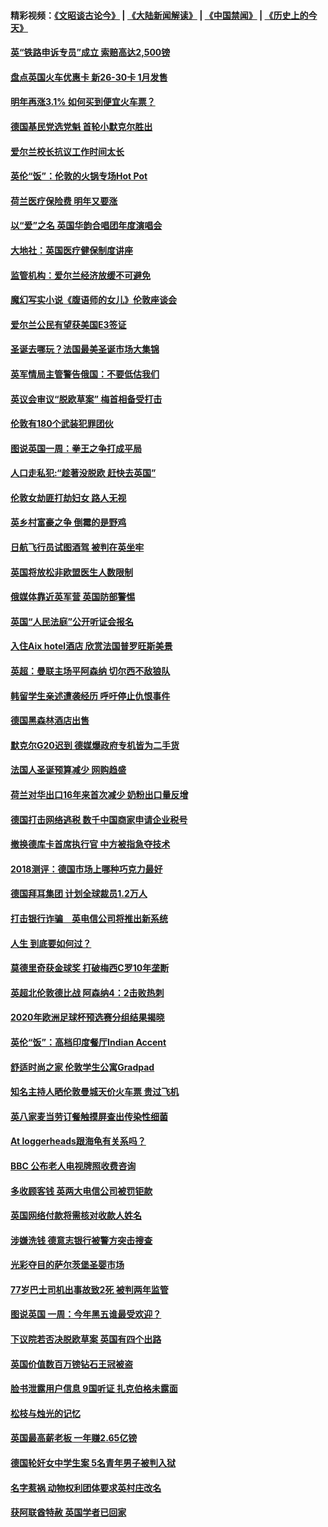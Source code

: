 #### 精彩视频：[《文昭谈古论今》](https://github.com/gfw-breaker/wenzhao/blob/master/README.md?t=12090331) | [《大陆新闻解读》](https://github.com/gfw-breaker/ntdtv-comedy/blob/master/README.md?t=12090331) | [《中国禁闻》](https://github.com/gfw-breaker/ntdtv-news/blob/master/README.md?t=12090331) | [《历史上的今天》](https://github.com/gfw-breaker/today-in-history/blob/master/README.md?t=12090331) 

#### [英“铁路申诉专员”成立 索赔高达2,500镑](../pages/nsc974/n10899001.md?t=12090331) 

#### [盘点英国火车优惠卡 新26-30卡 1月发售](../pages/nsc974/n10898992.md?t=12090331) 

#### [明年再涨3.1%   如何买到便宜火车票？](../pages/nsc974/n10898985.md?t=12090331) 

#### [德国基民党选党魁 首轮小默克尔胜出](../pages/nsc974/n10897678.md?t=12090331) 

#### [爱尔兰校长抗议工作时间太长](../pages/nsc974/n10897164.md?t=12090331) 

#### [英伦“饭”：伦敦的火锅专场Hot Pot](../pages/nsc974/n10897146.md?t=12090331) 

#### [荷兰医疗保险费 明年又要涨](../pages/nsc974/n10897113.md?t=12090331) 

#### [以“爱”之名 英国华韵合唱团年度演唱会](../pages/nsc974/n10897132.md?t=12090331) 

#### [大地社：英国医疗健保制度讲座](../pages/nsc974/n10897109.md?t=12090331) 

#### [监管机构：爱尔兰经济放缓不可避免](../pages/nsc974/n10897047.md?t=12090331) 

#### [魔幻写实小说《腹语师的女儿》伦敦座谈会](../pages/nsc974/n10897070.md?t=12090331) 

#### [爱尔兰公民有望获美国E3签证](../pages/nsc974/n10896956.md?t=12090331) 

#### [圣诞去哪玩？法国最美圣诞市场大集锦](../pages/nsc974/n10895365.md?t=12090331) 

#### [英军情局主管警告俄国：不要低估我们](../pages/nsc974/n10895238.md?t=12090331) 

#### [英议会审议“脱欧草案” 梅首相备受打击](../pages/nsc974/n10895260.md?t=12090331) 

#### [伦敦有180个武装犯罪团伙](../pages/nsc974/n10895487.md?t=12090331) 

#### [图说英国一周：拳王之争打成平局](../pages/nsc974/n10895330.md?t=12090331) 

#### [人口走私犯:“趁著没脱欧 赶快去英国”](../pages/nsc974/n10895316.md?t=12090331) 

#### [伦敦女劫匪打劫妇女 路人无视](../pages/nsc974/n10895309.md?t=12090331) 

#### [英乡村富豪之争  倒霉的是野鸡](../pages/nsc974/n10895305.md?t=12090331) 

#### [日航飞行员试图酒驾  被判在英坐牢](../pages/nsc974/n10895291.md?t=12090331) 

#### [英国将放松非欧盟医生人数限制](../pages/nsc974/n10895286.md?t=12090331) 

#### [俄媒体靠近英军营 英国防部警惕](../pages/nsc974/n10895265.md?t=12090331) 

#### [英国“人民法庭”公开听证会报名](../pages/nsc974/n10895219.md?t=12090331) 

#### [入住Aix hotel酒店 欣赏法国普罗旺斯美景](../pages/nsc974/n10894800.md?t=12090331) 

#### [英超：曼联主场平阿森纳 切尔西不敌狼队](../pages/nsc974/n10893786.md?t=12090331) 

#### [韩留学生亲述遭袭经历 呼吁停止仇恨事件](../pages/nsc974/n10893538.md?t=12090331) 

#### [德国黑森林酒店出售](../pages/nsc974/n10893286.md?t=12090331) 

#### [默克尔G20迟到 德媒爆政府专机皆为二手货](../pages/nsc974/n10892503.md?t=12090331) 

#### [法国人圣诞预算减少 网购趋盛](../pages/nsc974/n10892541.md?t=12090331) 

#### [荷兰对华出口16年来首次减少 奶粉出口量反增](../pages/nsc974/n10892601.md?t=12090331) 

#### [德国打击网络逃税 数千中国商家申请企业税号](../pages/nsc974/n10892430.md?t=12090331) 

#### [撤换德库卡首席执行官 中方被指急夺技术](../pages/nsc974/n10891177.md?t=12090331) 

#### [2018测评：德国市场上哪种巧克力最好](../pages/nsc974/n10891102.md?t=12090331) 

#### [德国拜耳集团 计划全球裁员1.2万人](../pages/nsc974/n10891082.md?t=12090331) 

#### [打击银行诈骗　英电信公司将推出新系统](../pages/nsc974/n10890987.md?t=12090331) 

#### [人生 到底要如何过？](../pages/nsc974/n10890980.md?t=12090331) 

#### [莫德里奇获金球奖 打破梅西C罗10年垄断](../pages/nsc974/n10890252.md?t=12090331) 

#### [英超北伦敦德比战 阿森纳4：2击败热刺](../pages/nsc974/n10887322.md?t=12090331) 

#### [2020年欧洲足球杯预选赛分组结果揭晓](../pages/nsc974/n10887348.md?t=12090331) 

#### [英伦“饭”：高档印度餐厅Indian Accent](../pages/nsc974/n10887152.md?t=12090331) 

#### [舒适时尚之家 伦敦学生公寓Gradpad](../pages/nsc974/n10887125.md?t=12090331) 

#### [知名主持人晒伦敦曼城天价火车票 贵过飞机](../pages/nsc974/n10887062.md?t=12090331) 

#### [英八家麦当劳订餐触摸屏查出传染性细菌](../pages/nsc974/n10886684.md?t=12090331) 

#### [At loggerheads跟海龟有关系吗？](../pages/nsc974/n10883586.md?t=12090331) 

#### [BBC 公布老人电视牌照收费咨询](../pages/nsc974/n10883556.md?t=12090331) 

#### [多收顾客钱 英两大电信公司被罚钜款](../pages/nsc974/n10883526.md?t=12090331) 

#### [英国网络付款将需核对收款人姓名](../pages/nsc974/n10883510.md?t=12090331) 

#### [涉嫌洗钱 德意志银行被警方突击搜查](../pages/nsc974/n10881516.md?t=12090331) 

#### [光彩夺目的萨尔茨堡圣婴市场](../pages/nsc974/n10881904.md?t=12090331) 

#### [77岁巴士司机出事故致2死 被判两年监管](../pages/nsc974/n10881843.md?t=12090331) 

#### [图说英国 一周：今年黑五谁最受欢迎？](../pages/nsc974/n10881815.md?t=12090331) 

#### [下议院若否决脱欧草案 英国有四个出路](../pages/nsc974/n10881130.md?t=12090331) 

#### [英国价值数百万镑钻石王冠被盗](../pages/nsc974/n10881169.md?t=12090331) 

#### [脸书泄露用户信息 9国听证 扎克伯格未露面](../pages/nsc974/n10881125.md?t=12090331) 

#### [松枝与烛光的记忆](../pages/nsc974/n10881139.md?t=12090331) 

#### [英国最高薪老板 一年赚2.65亿镑](../pages/nsc974/n10881230.md?t=12090331) 

#### [德国轮奸女中学生案 5名青年男子被判入狱](../pages/nsc974/n10880979.md?t=12090331) 

#### [名字惹祸  动物权利团体要求英村庄改名](../pages/nsc974/n10881160.md?t=12090331) 

#### [获阿联酋特赦 英国学者已回家](../pages/nsc974/n10881153.md?t=12090331) 

